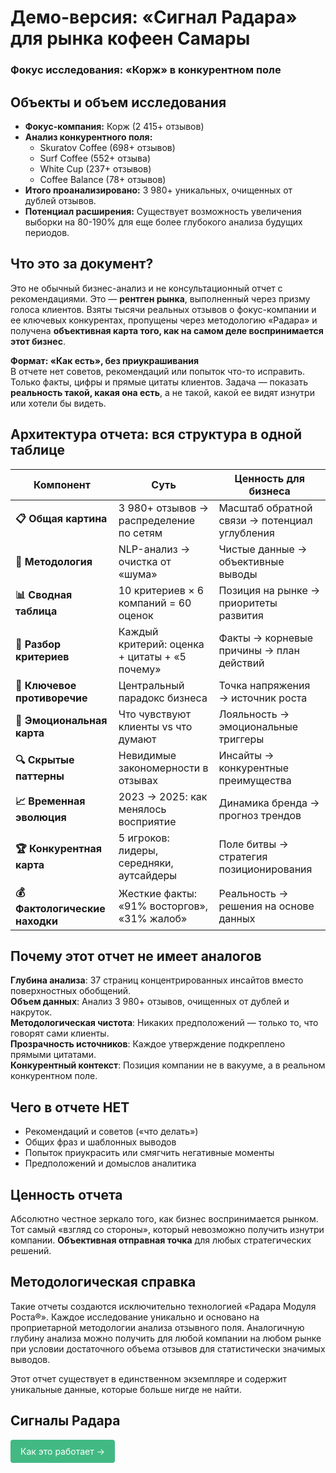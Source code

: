 # **Демо-версия: «Сигнал Радара» для рынка кофеен Самары**

### Фокус исследования: «Корж» в конкурентном поле

## Объекты и объем исследования

- **Фокус-компания:** Корж (2 415+ отзывов)
- **Анализ конкурентного поля:**
    - Skuratov Coffee (698+ отзывов)
    - Surf Coffee (552+ отзыва)
    - White Cup (237+ отзывов)
    - Coffee Balance (78+ отзывов)
- **Итого проанализировано:** 3 980+ уникальных, очищенных от дублей отзывов.
- **Потенциал расширения:** Существует возможность увеличения выборки на 80-190% для еще более глубокого анализа будущих периодов.
## **Что это за документ?**

Это не обычный бизнес-анализ и не консультационный отчет с рекомендациями. Это — **рентген рынка**, выполненный через призму голоса клиентов. Взяты тысячи реальных отзывов о фокус-компании и ее ключевых конкурентах, пропущены через методологию «Радара» и получена **объективная карта того, как на самом деле воспринимается этот бизнес**.

**Формат: «Как есть», без приукрашивания**  
В отчете нет советов, рекомендаций или попыток что-то исправить. Только факты, цифры и прямые цитаты клиентов. Задача — показать **реальность такой, какая она есть**, а не такой, какой ее видят изнутри или хотели бы видеть.

## **Архитектура отчета: вся структура в одной таблице**

| Компонент                      | Суть                                          | Ценность для бизнеса                          |
| ------------------------------ | --------------------------------------------- | --------------------------------------------- |
| **📋 Общая картина**           | 3 980+ отзывов → распределение по сетям       | Масштаб обратной связи → потенциал углубления |
| **🎯 Методология**             | NLP-анализ → очистка от «шума»                | Чистые данные → объективные выводы            |
| **📊 Сводная таблица**         | 10 критериев × 6 компаний = 60 оценок         | Позиция на рынке → приоритеты развития        |
| **🔬 Разбор критериев**        | Каждый критерий: оценка + цитаты + «5 почему» | Факты → корневые причины → план действий      |
| **💎 Ключевое противоречие**   | Центральный парадокс бизнеса                  | Точка напряжения → источник роста             |
| **🎨 Эмоциональная карта**     | Что чувствуют клиенты vs что думают           | Лояльность → эмоциональные триггеры           |
| **🔍 Скрытые паттерны**        | Невидимые закономерности в отзывах            | Инсайты → конкурентные преимущества           |
| **📈 Временная эволюция**      | 2023 → 2025: как менялось восприятие          | Динамика бренда → прогноз трендов             |
| **🏆 Конкурентная карта**      | 5 игроков: лидеры, середняки, аутсайдеры      | Поле битвы → стратегия позиционирования       |
| **💰 Фактологические находки** | Жесткие факты: «91% восторгов», «31% жалоб»   | Реальность → решения на основе данных         |

## Почему этот отчет не имеет аналогов

**Глубина анализа**: 37 страниц концентрированных инсайтов вместо поверхностных обобщений.  
**Объем данных**: Анализ 3 980+ отзывов, очищенных от дублей и накруток.  
**Методологическая чистота**: Никаких предположений — только то, что говорят сами клиенты.  
**Прозрачность источников**: Каждое утверждение подкреплено прямыми цитатами.  
**Конкурентный контекст**: Позиция компании не в вакууме, а в реальном конкурентном поле.

## Чего в отчете НЕТ

- Рекомендаций и советов («что делать»)
- Общих фраз и шаблонных выводов
- Попыток приукрасить или смягчить негативные моменты
- Предположений и домыслов аналитика

## Ценность отчета

Абсолютно честное зеркало того, как бизнес воспринимается рынком. Тот самый «взгляд со стороны», который невозможно получить изнутри компании. **Объективная отправная точка** для любых стратегических решений.

## Методологическая справка

Такие отчеты создаются исключительно технологией «Радара Модуля Роста®». Каждое исследование уникально и основано на проприетарной методологии анализа отзывного поля. Аналогичную глубину анализа можно получить для любой компании на любом рынке при условии достаточного объема отзывов для статистически значимых выводов.

Этот отчет существует в единственном экземпляре и содержит уникальные данные, которые больше нигде не найти.

## Сигналы Радара

<div class="specs-button">
  <a href="/apply#заявка-на-бизнес-чекап">Как это работает →</a>
</div>

<style>
.specs-button a {
  display: inline-block;
  padding: 8px 16px;
  background-color: #42b983;
  color: white !important;
  text-decoration: none !important;
  border-radius: 4px;
  font-family: inherit;
  border: none;
  cursor: pointer;
  transition: background 0.2s;
  /* Новые важные свойства */
  -webkit-user-select: none;
  user-select: none;
  line-height: 1.5;
}

.specs-button a:hover {
  background-color: #33a06f;
  transform: translateY(-1px); /* Эффект нажатия */
}
</style>
